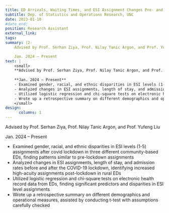 ```yaml
---
title: ED Arrivals, Waiting Times, and ESI Assignment Changes Pre- and Post-COVID Lockdown
subtitle: Dep. of Statistics and Operations Research, UNC
date: 2023-01-10
#date_end:
position: Research Assistant
external_link:
tags:
summary: |2-
    Advised by Prof. Serhan Ziya, Prof. Nilay Tanic Argon, and Prof. Yufeng Liu

    Jan. 2024 – Present
text: |
    <small>
    **Advised by Prof. Serhan Ziya, Prof. Nilay Tanic Argon, and Prof. Yufeng Liu**  
        
    **Jan. 2024 – Present**  
    - Examined gender, racial, and ethnic disparities in ESI levels (1-5) assignments after COVID lockdown in three different community-based EDs, finding patterns similar to pre-lockdown assignments  
    - Analyzed changes in ESI assignments, length of stay, and admission rates before and after the COVID-19 lockdown, identifying increased high-acuity assignments post-lockdown in rural EDs  
    - Utilized logistic regression and chi-square tests on electronic health record data from EDs, finding significant predictors and disparities in ESI level assignments  
    - Wrote up a retrospective summary on different demographics and operational measures, assisted by conducting t-tests with assumptions carefully checked  
    </small>
design:
      columns: 1
---
```



<!--more-->
Advised by Prof. Serhan Ziya, Prof. Nilay Tanic Argon, and Prof. Yufeng Liu

Jan. 2024 – Present
* Examined gender, racial, and ethnic disparities in ESI levels (1-5) assignments after covid lockdown in three different community-based EDs, finding patterns similar to pre-lockdown assignments
* Analyzed changes in ESI assignments, length of stay, and admission rates before and after the COVID-19 lockdown, identifying increased high-acuity assignments post-lockdown in rural EDs
* Utilized logistic regression and chi-square tests on electronic health record data from EDs, finding significant predictors and disparities in ESI level assignments
* Wrote up a retrospective summary on different demographics and operational measures, assisted by conducting t-test with assumptions carefully checked